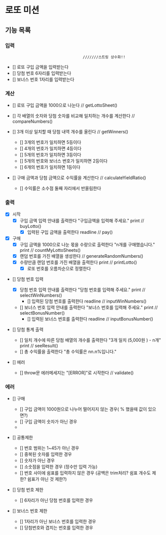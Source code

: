 # 로또 미션 

## 기능 목록

### 입력 
                                       ///////스트링 상수화!!
- [] 로또 구입 금액을 입력받는다 
- [] 당첨 번호 6자리를 입력받는다
- [] 보너스 번호 1자리를 입력받는다


### 계산

- [] 로또 구입 금액을 1000으로 나눈다 // getLottoSheet()

- [] 각 배열의 숫자와 당첨 숫자를 비교해 일치하는 개수를 계산한다  // compareNumbers()
- [] 3개 이상 일치할 때 당첨 내역 개수를 올린다   // getWinners()
    - [] 3개의 번호가 일치하면 5등이다
    - [] 4개의 번호가 일치하면 4등이다
    - [] 5개의 번호가 일치하면 3등이다 
    - [] 5개의 번호와 보너스 번호가 일치하면 2등이다
    - [] 6개의 번호가 일치하면 1등이다 
- [] 구매 금액과 당첨 금액으로 수익률을 계산한다 // calculateYieldRatio()
    - [] 수익률은 소수점 둘째 자리에서 반올림한다 


### 출력

- [x] 시작 
    - [x] 구입 금액 입력 안내를 출력한다 "구입금액을 입력해 주세요." print // buyLotto()
        - [x] 입력된 구입 금액을 출력한다 readline // pay()

- [x] 구매 
    - [x] 구입 금액을 1000으로 나눈 몫을 수량으로 출력한다 "n개를 구매했습니다." print // countMyLottoSheets()
    - [x] 랜덤 번호를 가진 배열을 생성한다 // generateRandomNumbers()
    - [x] 수량만큼 랜덤 번호를 가진 배열을 출력한다 print // printLotto()
        - [x] 로또 번호를 오름차순으로 정렬한다

- [] 당첨 번호 입력
    - [x] 당첨 번호 입력 안내를 출력한다 "당첨 번호를 입력해 주세요."  print // selectWinNumbers()
        - [] 입력된 당첨 번호를 출력한다 readline // inputWinNumbers()
    - [] 보너스 번호 입력 안내를 출력한다 "보너스 번호를 입력해 주세요." print // selectBonusNumber()
        - [] 입력된 보너스 번호를 출력한다 readline // inputBonusNumber()

- [] 당첨 통계 출력 
    - [] 일치 개수에 따른 당첨 배열의 개수를 출력한다 "3개 일치 (5,000원 ) - n개" print // seeResult()
    - [] 총 수익률을 출력한다 "총 수익률은 nn.n%입니다."

- [] 에러
    - [] throw문 에러메세지는 "[ERROR]"로 시작한다 // validate()


### 에러

- [] 구매
    - [] 구입 금액이 1000원으로 나누어 떨어지지 않는 경우( % 했을때 값이 있으면?)
    - [] 구입 금액이 숫자가 아닌 경우
    - 

- [] 공통제한
    - [] 번호 범위는 1~45가 아닌 경우
    - [] 중복된 숫자를 입력한 경우
    - [] 숫자가 아닌 경우
    - [] 소숫점을 입력한 경우 (정수만 입력 가능)
    - [] 번호 사이에 쉼표를 입력하지 않은 경우 (공백은 trim처리? 쉼표 개수도 제한? 쉼표가 아닌 것 제한?)

- [] 당첨 번호 제한
    - [] 6자리가 아닌 당첨 번호를 입력한 경우

- [] 보너스 번호 제한
    - [] 1자리가 아닌 보너스 번호를 입력한 경우
    - [] 당첨번호와 겹치는 번호를 입력한 경우
